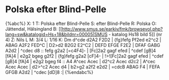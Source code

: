 # Polska efter Blind-Pelle

{%abc%}
X: 1
T: Polska efter Blind-Pelle
S: efter Blind-Pelle
R: Polska
O: Jättendal, Hälsingland
B: [[http://www.smus.se/earkiv/fmk/browsevol.php?lang=sw&katalogid=Hs+18&bildnr=00005|SMUS - katalog Hs18 bild 5]] (nr 4)
Z: Nils L
M: 3/4
L: 1/16
K: Dm
d^cde d2A2 F2D2 | {fg}fefg Pf2ed e2^c2 | ABAG A2F2 FED^C | D2>d2 B2G2 E2^C2 |
DEFD EFGE F2E2 | DFAF GABG A2d2 | ^cdec d8 :: 
fefg g2a2 [=c4F4]- | [Fc]2a2 gagf efed | ^cdef [gB]4 [fA]4 | e2g2 bgeg g2f2 | 
{fg}fefg g2a2 [cF]4- | !>![Fc]2a2 gagf efed | ^cdef [gB]4 [fA]4 | e2g2 bgeg f4 :: 
A4 A^cec Acec | d2^c2 Acec d2c2 | A^cec Acec Acec | d2>^c2 Acec d4 | 
b2>g2 a2f2 e2d2 | =cdcB ABAG F4 | FEFA GFGB A2d2 | ^cdec [dD]8 :|
{%endabc%}
